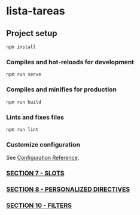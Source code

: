# lista-tareas

## Project setup
```
npm install
```

### Compiles and hot-reloads for development
```
npm run serve
```

### Compiles and minifies for production
```
npm run build
```

### Lints and fixes files
```
npm run lint
```

### Customize configuration
See [Configuration Reference](https://cli.vuejs.org/config/).

### [SECTION 7 - SLOTS](https://github.com/SariMelina/SLOTS)

### [SECTION 8 - PERSONALIZED DIRECTIVES](https://github.com/SariMelina/Personalized-Directives)

### [SECTION 10 - FILTERS](https://github.com/SariMelina/Filters)